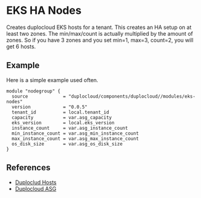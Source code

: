# EKS HA Nodes  

Creates duplocloud EKS hosts for a tenant. This creates an HA setup on at least two zones. The min/max/count is actually multiplied by the amount of zones. So if you have 3 zones and you set min=1, max=3, count=2, you will get 6 hosts. 

## Example  

Here is a simple example used often. 

```hcl
module "nodegroup" {
  source             = "duplocloud/components/duplocloud//modules/eks-nodes"
  version            = "0.0.5"
  tenant_id          = local.tenant_id
  capacity           = var.asg_capacity
  eks_version        = local.eks_version
  instance_count     = var.asg_instance_count
  min_instance_count = var.asg_min_instance_count
  max_instance_count = var.asg_max_instance_count
  os_disk_size       = var.asg_os_disk_size
}
```

## References  
  - [Duploclud Hosts](https://docs.duplocloud.com/docs/azure/use-cases/hosts-vms)
  - [Duplocloud ASG](https://docs.duplocloud.com/docs/aws/use-cases/auto-scaling/auto-scaling-groups)
